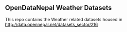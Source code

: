 ## OpenDataNepal Weather Datasets
This repo contains the Weather related datasets housed in http://data.opennepal.net/datasets_sector/216